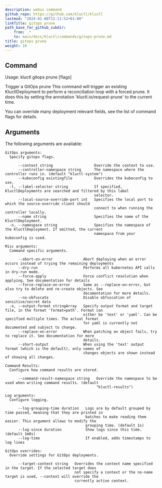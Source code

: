 ```yaml
---
description: webui command
github_repo: https://github.com/kluctl/kluctl
lastmod: "2024-01-08T12:11:52+01:00"
linkTitle: gitops prune
path_base_for_github_subdir:
    from: .*
    to: main/docs/kluctl/commands/gitops-prune.md
title: gitops prune
weight: 10
---
```




## Command
<!-- BEGIN SECTION "gitops prune" "Usage" false -->
Usage: kluctl gitops prune [flags]

Trigger a GitOps prune
This command will trigger an existing KluctlDeployment to perform a reconciliation loop with a forced prune.
It does this by setting the annotation 'kluctl.io/request-prune' to the current time.

You can override many deployment relevant fields, see the list of command flags for details.

<!-- END SECTION -->

## Arguments

The following arguments are available:
<!-- BEGIN SECTION "gitops prune" "GitOps arguments" true -->
```
GitOps arguments:
  Specify gitops flags.

      --context string                   Override the context to use.
      --controller-namespace string      The namespace where the controller runs in. (default "kluctl-system")
      --kubeconfig existingfile          Overrides the kubeconfig to use.
  -l, --label-selector string            If specified, KluctlDeployments are searched and filtered by this label
                                         selector.
      --local-source-override-port int   Specifies the local port to which the source-override client should
                                         connect to when running the controller locally.
      --name string                      Specifies the name of the KluctlDeployment.
  -n, --namespace string                 Specifies the namespace of the KluctlDeployment. If omitted, the current
                                         namespace from your kubeconfig is used.

```
<!-- END SECTION -->
<!-- BEGIN SECTION "gitops prune" "Misc arguments" true -->
```
Misc arguments:
  Command specific arguments.

      --abort-on-error              Abort deploying when an error occurs instead of trying the remaining deployments
      --dry-run                     Performs all kubernetes API calls in dry-run mode.
      --force-apply                 Force conflict resolution when applying. See documentation for details
      --force-replace-on-error      Same as --replace-on-error, but also try to delete and re-create objects. See
                                    documentation for more details.
      --no-obfuscate                Disable obfuscation of sensitive/secret data
  -o, --output-format stringArray   Specify output format and target file, in the format 'format=path'. Format can
                                    either be 'text' or 'yaml'. Can be specified multiple times. The actual format
                                    for yaml is currently not documented and subject to change.
      --replace-on-error            When patching an object fails, try to replace it. See documentation for more
                                    details.
      --short-output                When using the 'text' output format (which is the default), only names of
                                    changes objects are shown instead of showing all changes.

```
<!-- END SECTION -->
<!-- BEGIN SECTION "gitops prune" "Command Results" true -->
```
Command Results:
  Configure how command results are stored.

      --command-result-namespace string   Override the namespace to be used when writing command results. (default
                                          "kluctl-results")

```
<!-- END SECTION -->
<!-- BEGIN SECTION "gitops prune" "Log arguments" true -->
```
Log arguments:
  Configure logging.

      --log-grouping-time duration   Logs are by default grouped by time passed, meaning that they are printed in
                                     batches to make reading them easier. This argument allows to modify the
                                     grouping time. (default 1s)
      --log-since duration           Show logs since this time. (default 1m0s)
      --log-time                     If enabled, adds timestamps to log lines

```
<!-- END SECTION -->
<!-- BEGIN SECTION "gitops prune" "GitOps overrides" true -->
```
GitOps overrides:
  Override settings for GitOps deployments.

      --target-context string   Overrides the context name specified in the target. If the selected target does
                                not specify a context or the no-name target is used, --context will override the
                                currently active context.

```
<!-- END SECTION -->